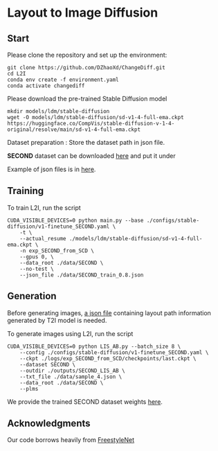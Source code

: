 # Layout to Image Diffusion

## Start
Please clone the repository and set up the environment:
```
git clone https://github.com/DZhaoXd/ChangeDiff.git
cd L2I
conda env create -f environment.yaml
conda activate changediff
```

Please download the pre-trained Stable Diffusion model
```
mkdir models/ldm/stable-diffusion
wget -O models/ldm/stable-diffusion/sd-v1-4-full-ema.ckpt https://huggingface.co/CompVis/stable-diffusion-v-1-4-original/resolve/main/sd-v1-4-full-ema.ckpt
```

Dataset preparation : Store the dataset path in json file.

**SECOND** dataset can be downloaded [here](https://captain-whu.github.io/SCD/) and put it under [](./data)

Example of json files is in [here](./data/SECOND_train_0.8.json).

## Training

To train L2I, run the script [](./train_SECOND.sh)
```shell
CUDA_VISIBLE_DEVICES=0 python main.py --base ./configs/stable-diffusion/v1-finetune_SECOND.yaml \
    -t \
    --actual_resume ./models/ldm/stable-diffusion/sd-v1-4-full-ema.ckpt \
    -n exp_SECOND_from_SCD \
    --gpus 0, \
    --data_root ./data/SECOND \
    --no-test \
    --json_file ./data/SECOND_train_0.8.json
```

## Generation

Before generating images, [a json file](./data/sample_4.json) containing layout path information generated by T2I model is needed.

To generate images using L2I, run the script [](./sample_SECOND_AB.sh)
```shell
CUDA_VISIBLE_DEVICES=0 python LIS_AB.py --batch_size 8 \
    --config ./configs/stable-diffusion/v1-finetune_SECOND.yaml \
    --ckpt ./logs/exp_SECOND_from_SCD/checkpoints/last.ckpt \
    --dataset SECOND \
    --outdir ./outputs/SECOND_LIS_AB \
    --txt_file ./data/sample_4.json \
    --data_root ./data/SECOND \
    --plms
```

We provide the trained SECOND dataset weights [here](https://drive.google.com/file/d/1m0j4ej6ELfDyHSOAupRX8NYKkMJvvURM/view?usp=drive_link).

## Acknowledgments
Our code borrows heavily from [FreestyleNet](https://github.com/essunny310/FreestyleNet)